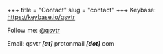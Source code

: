 +++
title = "Contact"
slug = "contact"
+++
Keybase: https://keybase.io/qsvtr <br>

Follow me: <a href="https://twitter.com/qsvtr" target="_blank">@qsvtr</a><br>

Email: qsvtr ***[at]*** protonmail ***[dot]*** com
